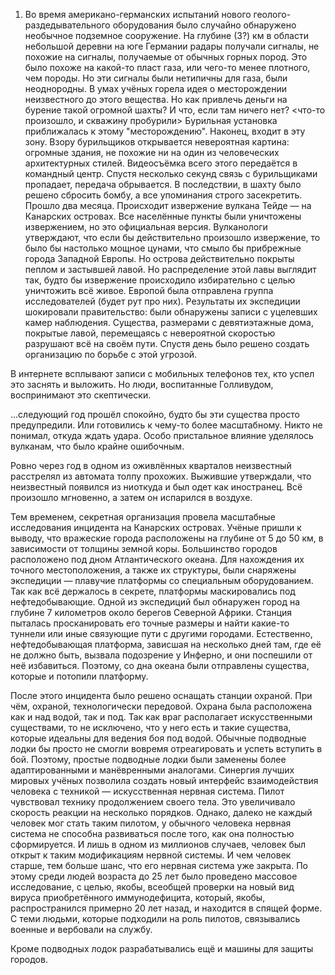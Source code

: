 1) Во время американо-германских испытаний нового геолого-раздедывательного оборудования было
случайно обнаружено необычное подземное сооружение. На глубине (3?) км в области небольшой деревни на юге
 Германии радары получали сигналы, не похожие на 
сигналы, получаемые от обычных горных пород. Это было похоже на какой-то пласт газа, 
или чего-то менее плотного, чем породы. Но эти сигналы были нетипичны для газа, были неоднородны. 
В умах учёных горела идея о месторождении неизвестного до этого вещества. 
Но как привлечь деньги на бурение такой огромной шахты? И что, если там ничего нет? 
<что-то произошло, и скважину пробурили>
Бурильная установка приближалась к этому "месторождению". Наконец, входит в эту зону. 
Взору бурильщиков открывается невероятная картина: огромные здания, не похожие ни на один из человеческих архитектурных стилей. 
Видеосъёмка всего этого передаётся в командный центр. 
Спустя несколько секунд связь с бурильщиками пропадает, передача обрывается. 
В последствии, в шахту было решено сбросить бомбу, а все упоминания строго засекретить. 
Прошло два месяца. 
Происходит извержение вулкана Тейде — на Канарских островах. Все населённые пункты были уничтожены извержением, но это официальная версия. 
Вулканологи утверждают, что если бы действительно произошло извержение, то было бы настолько мощное цунами, что смыло бы прибрежные города Западной Европы. 
Но острова действительно покрыты пеплом и застывшей лавой. Но распределение этой лавы выглядит так, будто бы извержение происходило избирательно с целью уничтожить всё живое. 
Европой была отправлена группа исследователей (будет рут про них). Результаты их экспедиции шокировали правительство: были обнаружены записи с уцелевших камер наблюдения. Существа, размерами с девятиэтажные дома, покрытые лавой, перемещаясь с невероятной скоростью разрушают всё на своём пути.
Спустя день было решено создать организацию по борьбе с этой угрозой. 

В интернете всплывают записи с мобильных телефонов тех, кто успел это заснять и выложить. Но люди, воспитанные Голливудом, воспринимают это скептически. 

...следующий год прошёл спокойно, будто бы эти существа просто предупредили. Или готовились к чему-то более масштабному. Никто не понимал, откуда ждать удара. Особо пристальное влияние уделялось вулканам, что было крайне ошибочным.

Ровно через год в одном из оживлённых кварталов неизвестный расстрелял из автомата толпу прохожих. Выжившие утверждали, что неизвестный появился из ниоткуда и был одет как иностранец. Всё произошло мгновенно, а затем он испарился в воздухе.

Тем временем, секретная организация провела масштабные исследования инцидента на Канарских островах. Учёные пришли к выводу, что вражеские города расположены на глубине от 5 до 50 км, в зависимости от толщины земной коры. Большинство городов расположено под дном Атлантического океана. Для нахождения их
точного местоположения, а также их структуры, были снаряжены экспедиции — плавучие платформы со специальным оборудованием. Так как всё держалось в секрете, платформы маскировались под нефтедобывающие. Одной из экспедиций был обнаружен город на глубине 7 километров около берегов Северной Африки. Станция пыталась просканировать его точные размеры и найти какие-то туннели или иные связующие пути с другими городами. Естественно, нефтедобывающая платформа, зависшая на несколько дней там, где её не должно быть, вызвала подозрение у Инферно, и они поспешили от неё избавиться. Поэтому, со дна океана были отправлены существа, которые и потопили платформу. 


После этого инцидента было решено оснащать станции охраной. При чём, охраной, технологически передовой. Охрана была расположена как и над водой, так и под. Так как враг располагает искусственными существами, то не исключено, что у него есть и такие существа, которые идеальны для ведения боя под водой. Обычные подводные лодки бы просто не смогли вовремя отреагировать и успеть вступить в бой. Поэтому, простые подводные лодки были заменены более адаптированными и манёвренными аналогами. Синергия лучших мировых учёных позволила создать новый интерфейс взаимодействия человека с техникой — искусственная нервная система. Пилот чувствовал технику продолжением своего тела. Это увеличивало скорость реакции на несколько порядков. Однако, далеко не каждый человек мог стать таким пилотом, у обычного человека нервная система не способна развиваться после того, как она полностью сформируется. И лишь в одном из миллионов случаев, человек был открыт к таким модификациям нервной системы. И чем человек старше, тем больше шанс, что его нервная система уже закрыта. По этому среди людей возраста до 25 лет было проведено массовое исследование, с целью, якобы, всеобщей проверки на новый вид вируса приобретённого иммунодефицита, который, якобы, распространился примерно 20 лет назад, и находится в спящей форме. 
С теми людьми, которые подходили на роль пилотов, связывались военные и вербовали на службу. 

Кроме подводных лодок разрабатывались ещё и машины для защиты городов. 
 
